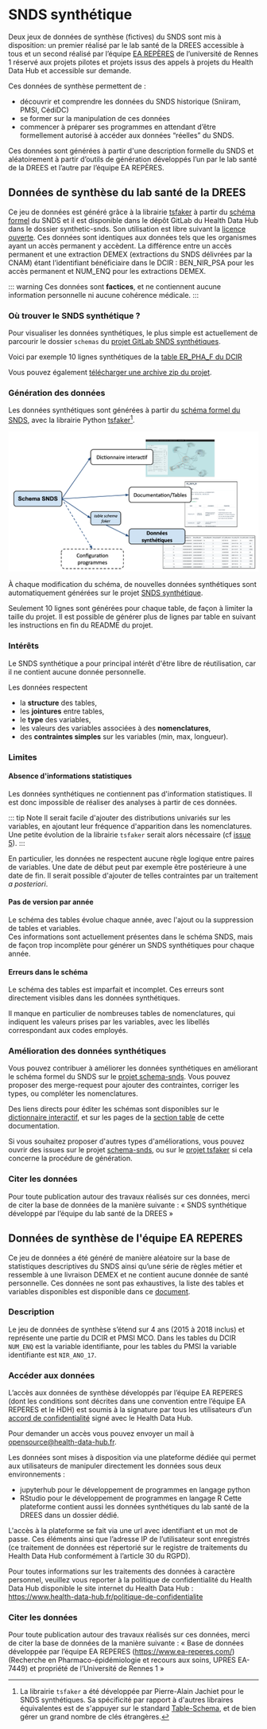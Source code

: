 # SNDS synthétique
<!-- SPDX-License-Identifier: MPL-2.0 -->

Deux jeux de données de synthèse (fictives) du SNDS sont mis à disposition: un premier réalisé par le lab santé de la DREES accessible à tous et un second réalisé par l’équipe [EA REPÈRES]() de l’université de Rennes 1 réservé aux projets pilotes et projets issus des appels à projets du Health Data Hub et accessible sur demande.

Ces données de synthèse permettent de :
* découvrir et comprendre les données du SNDS historique (Sniiram, PMSI, CédiDC)
* se former sur la manipulation de ces données 
* commencer à préparer ses programmes en attendant d’être formellement autorisé à accéder aux données “réelles” du SNDS. 


Ces données sont générées à partir d'une description formelle du SNDS et aléatoirement à partir d’outils de génération développés l’un par le lab santé de la DREES et l’autre par l’équipe EA REPÈRES. 

## Données de synthèse du lab santé de la DREES

Ce jeu de données est généré grâce à la librairie [tsfaker](https://gitlab.com/healthdatahub/tsfaker) à partir du [schéma formel](https://gitlab.com/healthdatahub/schema-snds) du SNDS et il est disponible dans le dépôt GitLab du Health Data Hub dans le dossier synthetic-snds. Son utilisation est libre suivant la [licence ouverte](https://www.etalab.gouv.fr/licence-ouverte-open-licence).
Ces données sont identiques aux données tels que les organismes ayant un accès permanent y accèdent. La différence entre un accès permanent et une extraction DEMEX (extractions du SNDS délivrées par la CNAM) étant l’identifiant bénéficiaire dans le DCIR : BEN_NIR_PSA pour les accès permanent et NUM_ENQ pour les extractions DEMEX.
 

::: warning
Ces données sont **factices**, et ne contiennent aucune information personnelle ni aucune cohérence médicale. 
:::


### Où trouver le SNDS synthétique ?

Pour visualiser les données synthétiques, le plus simple est actuellement de parcourir le dossier `schemas` du [projet GitLab SNDS synthétiques](https://gitlab.com/healthdatahub/synthetic-snds).

Voici par exemple 10 lignes synthétiques de la [table ER_PHA_F du DCIR](../files/images/extrait_ER_PHA_R_synthetique_github.png)


Vous pouvez également [télécharger une archive zip du projet](https://gitlab.com/healthdatahub/synthetic-snds/-/archive/master/synthetic-snds-master.zip). 

### Génération des données

Les données synthétiques sont générées à partir du [schéma formel du SNDS](https://gitlab.com/healthdatahub/schema-snds), avec la librairie Python [tsfaker](https://gitlab.com/healthdatahub/tsfaker)[^2].

[^2]: La librairie `tsfaker` a été développée par Pierre-Alain Jachiet pour le SNDS synthétiques. 
    Sa spécificité par rapport à d'autres libraires équivalentes est de s'appuyer sur le standard [Table-Schema](../glossaire/table-schema.md), et de bien gérer un grand nombre de clés étrangères. 

![Génération du SNDS synthétique à partir du schéma](../files/images/schema-to-synthetic.png)

À chaque modification du schéma, de nouvelles données synthétiques sont automatiquement générées sur le projet [SNDS synthétique](https://github.com/indsante/synthetic-snds/). 

Seulement 10 lignes sont générées pour chaque table, de façon à limiter la taille du projet. 
Il est possible de générer plus de lignes par table en suivant les instructions en fin du README du projet. 

### Intérêts

Le SNDS synthétique a pour principal intérêt d'être libre de réutilisation, car il ne contient aucune donnée personnelle.

Les données respectent 
- la **structure** des tables, 
- les **jointures** entre tables,
- le **type** des variables,  
- les valeurs des variables associées à des **nomenclatures**,
- des **contraintes simples** sur les variables (min, max, longueur).

### Limites

#### Absence d'informations statistiques 

Les données synthétiques ne contiennent pas d'information statistiques. 
Il est donc impossible de réaliser des analyses à partir de ces données.

::: tip Note
Il serait facile d'ajouter des distributions univariés sur les variables, en ajoutant leur fréquence d'apparition dans les nomenclatures. Une petite évolution de la librairie `tsfaker` serait alors nécessaire (cf [issue 5](https://gitlab.com/healthdatahub/tsfaker/issues/5)).
::: 

En particulier, les données ne respectent aucune règle logique entre paires de variables. 
Une date de début peut par exemple être postérieure à une date de fin. 
Il serait possible d'ajouter de telles contraintes par un traitement _a posteriori_.


#### Pas de version par année

Le schéma des tables évolue chaque année, avec l'ajout ou la suppression de tables et variables.  
Ces informations sont actuellement présentes dans le schéma SNDS, mais de façon trop incomplète pour générer un SNDS synthétiques pour chaque année.

#### Erreurs dans le schéma

Le schéma des tables est imparfait et incomplet. 
Ces erreurs sont directement visibles dans les données synthétiques.

Il manque en particulier de nombreuses tables de nomenclatures, qui indiquent les valeurs prises par les variables, avec les libellés correspondant aux codes employés. 

### Amélioration des données synthétiques

Vous pouvez contribuer à améliorer les données synthétiques en améliorant le schéma formel du SNDS sur le [projet schema-snds](https://gitlab.com/healthdatahub/schema-snds). 
Vous pouvez proposer des merge-request pour ajouter des contraintes, corriger les types, ou compléter les nomenclatures.

Des liens directs pour éditer les schémas sont disponibles sur le [dictionnaire interactif](https://drees.shinyapps.io/dico-snds), et sur les pages de la [section table](../tables/README.md) de cette documentation.  

Si vous souhaitez proposer d'autres types d'améliorations, vous pouvez ouvrir des issues sur le projet [schema-snds](https://gitlab.com/healthdatahub/schema-snds), ou sur le [projet tsfaker](https://gitlab.com/healthdatahub/tsfaker/issues/) si cela concerne la procédure de génération.
  
### Citer les données
Pour toute publication autour des travaux réalisés sur ces données, merci de citer la base de données de la manière suivante : 
« SNDS synthétique développé par l’équipe du lab santé de la DREES »

## Données de synthèse de l'équipe EA REPERES

Ce jeu de données a été généré de manière aléatoire sur la base de statistiques descriptives du SNDS ainsi qu’une série de règles métier et ressemble à une livraison DEMEX et ne contient aucune donnée de santé personnelle.
Ces données ne sont pas exhaustives, la liste des tables et variables disponibles est disponible dans ce [document](../files/HDH/20201119_HDH_reperes_MLP-2.0.docx).

### Description
Le jeu de données de synthèse s’étend sur 4 ans (2015 à 2018 inclus) et représente une partie du DCIR et PMSI MCO. Dans les tables du DCIR `NUM_ENQ` est la variable identifiante, pour les tables du PMSI la variable identifiante est `NIR_ANO_17`.

### Accéder aux données
L’accès aux données de synthèse développés par l’équipe EA REPERES (dont les conditions sont décrites dans une convention entre l’équipe EA REPERES et le HDH) est soumis à la signature par tous les utilisateurs d’un [accord de confidentialité](../files/HDH/20201119_HDH_acces_reperes_MLP-2.0.docx) signé avec le Health Data Hub.

Pour demander un accès vous pouvez envoyer un mail à <opensource@health-data-hub.fr>.

Les données sont mises à disposition via une plateforme dédiée qui permet aux utilisateurs de manipuler directement les données sous deux environnements : 
- jupyterhub pour le développement de programmes en langage python
- RStudio pour le développement de programmes en langage R
Cette plateforme contient aussi les données synthétiques du lab santé de la DREES dans un dossier dédié. 

L'accès à la plateforme se fait via une url avec identifiant et un mot de passe. Ces éléments ainsi que l’adresse IP de l’utilisateur sont enregistrés (ce traitement de données est répertorié sur le registre de traitements du Health Data Hub conformément à l’article 30 du RGPD). 

Pour toutes informations sur les traitements des données à caractère personnel, veuillez vous reporter à la politique de confidentialité du Health Data Hub disponible le site internet du Health Data Hub : https://www.health-data-hub.fr/politique-de-confidentialite

### Citer les données
Pour toute publication autour des travaux réalisés sur ces données, merci de citer la base de données de la manière suivante : 
« Base de données développée par l’équipe EA REPERES (https://www.ea-reperes.com/) (Recherche en Pharmaco-épidémiologie et recours aux soins, UPRES EA-7449) et propriété de l’Université de Rennes 1 »

